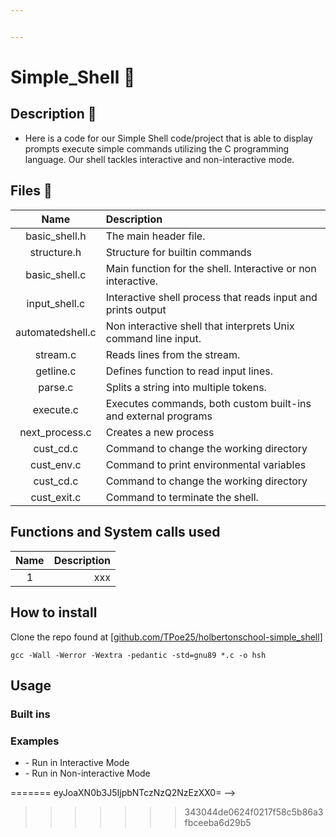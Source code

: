 ```yaml
---


---
```


<h1 id="simple_shell">Simple_Shell 🐚</h1>
<h2 id="description">Description 📃</h2>
<ul>
<li>Here is a code for our Simple Shell code/project that is able to display prompts  execute simple commands utilizing the C programming language. Our shell tackles interactive and non-interactive mode.</li>
</ul>
<h2 id="files">Files 📁</h2>

<table>
<thead>
<tr>
<th align="center">Name</th>
<th align="left">Description</th>
</tr>
</thead>
<tbody>
<tr>
<td align="center">basic_shell.h</td>
<td align="left">The main header file. </td>
</tr>
<td align="center">structure.h</td>
<td align="left">Structure for builtin commands</td>
<tr>
<td align="center">basic_shell.c</td>
<td align="left">Main function for the shell. Interactive or non interactive.</td>
</tr>
<tr>
<td align="center">input_shell.c</td>
<td align="left">Interactive shell process that reads input and prints output</td>
</tr>
<tr>
<td align="center">automatedshell.c</td>
<td align="left">Non interactive shell that interprets Unix command line input.</td>
</tr>
<tr>
<td align="center">stream.c</td>
<td align="left">Reads lines from the stream.</td>
</tr>
<tr>
<td align="center">getline.c</td>
<td align="left">Defines function to read input lines.</td>
</tr1</td>
</tr>
<td align="center">parse.c</td>
<td align="left">Splits a string into multiple tokens.</td>
<tr>
<td align="center">execute.c</td>
<td align="left">Executes commands, both custom built-ins and external programs</td>
</tr>
<tr>
<td align="center">next_process.c</td>
<td align="left">Creates a new process</td>
</tr>
<tr>
<td align="center">cust_cd.c</td>
<td align="left">Command to change the working directory</td>
</tr>
<tr>
<td align="center">cust_env.c</td>
<td align="left">Command to print environmental variables</td>
</tr>
<tr>
<td align="center">cust_cd.c</td>
<td align="left">Command to change the working directory</td>
</tr>
<tr>
<td align="center">cust_exit.c</td>
<td align="left">Command to terminate the shell.</td>
</tr>
<tr>
</tbody>
</table><h2 id="functions-and-system-calls-used">Functions and System calls used</h2>

<table>
<thead>
<tr>
<th align="center">Name</th>
<th align="right">Description</th>
</tr>
</thead>
<tbody>
<tr>
<td align="center">1</td>
<td align="right">xxx</td>
</tr>
</tbody>
</table><h2 id="how-to-install">How to install</h2>
<p>
Clone the repo found at [<a href="http://github.com/TPoe25/holbertonschool-simple_shell">github.com/TPoe25/holbertonschool-simple_shell</a>]</p>
<pre><code>gcc -Wall -Werror -Wextra -pedantic -std=gnu89 *.c -o hsh
</code></pre>
<h2 id="usage">Usage</h2>
<h3 id="built-ins">Built ins</h3>
<h3 id="examples">Examples</h3>
<ul>
<li>
 - Run in Interactive Mode</li>
<li>
 - Run in Non-interactive Mode</li>
</ul>

<!--stackedit_data:
<<<<<<< HEAD
eyJoaXN0b3J5IjpbMTQwNDQ0MTMzNSwzODkzNjU3ODddfQ==
-->
=======
eyJoaXN0b3J5IjpbNTczNzQ2NzEzXX0=
-->
>>>>>>> 343044de0624f0217f58c5b86a3fbceeba6d29b5
<!--stackedit_data:
eyJoaXN0b3J5IjpbLTIwMjMyNjM5ODgsMTg5MDU0NDMyNSwyMD
E5MTE3ODBdfQ==
-->
